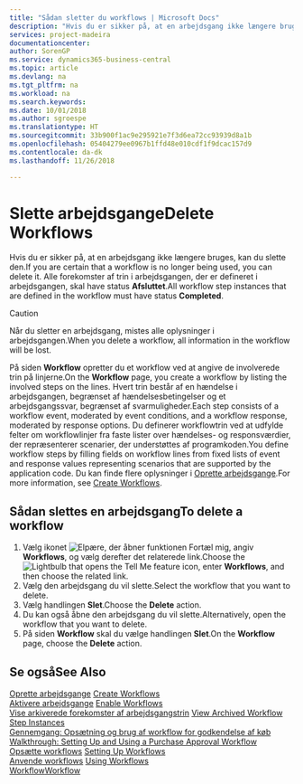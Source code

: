 ```yaml
---
title: "Sådan sletter du workflows | Microsoft Docs"
description: "Hvis du er sikker på, at en arbejdsgang ikke længere bruges, kan du slette den. Alle forekomster af trin i arbejdsgangen, der er defineret i arbejdsgangen, skal have status **Afsluttet**."
services: project-madeira
documentationcenter: 
author: SorenGP
ms.service: dynamics365-business-central
ms.topic: article
ms.devlang: na
ms.tgt_pltfrm: na
ms.workload: na
ms.search.keywords: 
ms.date: 10/01/2018
ms.author: sgroespe
ms.translationtype: HT
ms.sourcegitcommit: 33b900f1ac9e295921e7f3d6ea72cc93939d8a1b
ms.openlocfilehash: 05404279ee0967b1ffd48e010cdf1f9dcac157d9
ms.contentlocale: da-dk
ms.lasthandoff: 11/26/2018

---
```

# <a name="delete-workflows"></a><span data-ttu-id="d38b6-104">Slette arbejdsgange</span><span class="sxs-lookup"><span data-stu-id="d38b6-104">Delete Workflows</span></span>
<span data-ttu-id="d38b6-105">Hvis du er sikker på, at en arbejdsgang ikke længere bruges, kan du slette den.</span><span class="sxs-lookup"><span data-stu-id="d38b6-105">If you are certain that a workflow is no longer being used, you can delete it.</span></span> <span data-ttu-id="d38b6-106">Alle forekomster af trin i arbejdsgangen, der er defineret i arbejdsgangen, skal have status **Afsluttet**.</span><span class="sxs-lookup"><span data-stu-id="d38b6-106">All workflow step instances that are defined in the workflow must have status **Completed**.</span></span>  

> [!CAUTION]  
>  <span data-ttu-id="d38b6-107">Når du sletter en arbejdsgang, mistes alle oplysninger i arbejdsgangen.</span><span class="sxs-lookup"><span data-stu-id="d38b6-107">When you delete a workflow, all information in the workflow will be lost.</span></span>  

 <span data-ttu-id="d38b6-108">På siden **Workflow** opretter du et workflow ved at angive de involverede trin på linjerne.</span><span class="sxs-lookup"><span data-stu-id="d38b6-108">On the **Workflow** page, you create a workflow by listing the involved steps on the lines.</span></span> <span data-ttu-id="d38b6-109">Hvert trin består af en hændelse i arbejdsgangen, begrænset af hændelsesbetingelser og et arbejdsgangssvar, begrænset af svarmuligheder.</span><span class="sxs-lookup"><span data-stu-id="d38b6-109">Each step consists of a workflow event, moderated by event conditions, and a workflow response, moderated by response options.</span></span> <span data-ttu-id="d38b6-110">Du definerer workflowtrin ved at udfylde felter om workflowlinjer fra faste lister over hændelses- og responsværdier, der repræsenterer scenarier, der understøttes af programkoden.</span><span class="sxs-lookup"><span data-stu-id="d38b6-110">You define workflow steps by filling fields on workflow lines from fixed lists of event and response values representing scenarios that are supported by the application code.</span></span> <span data-ttu-id="d38b6-111">Du kan finde flere oplysninger i [Oprette arbejdsgange](across-how-to-create-workflows.md).</span><span class="sxs-lookup"><span data-stu-id="d38b6-111">For more information, see [Create Workflows](across-how-to-create-workflows.md).</span></span>  

## <a name="to-delete-a-workflow"></a><span data-ttu-id="d38b6-112">Sådan slettes en arbejdsgang</span><span class="sxs-lookup"><span data-stu-id="d38b6-112">To delete a workflow</span></span>  
1.  <span data-ttu-id="d38b6-113">Vælg ikonet ![Elpære, der åbner funktionen Fortæl mig](media/ui-search/search_small.png "Fortæl mig, hvad du vil foretage dig"), angiv **Workflows**, og vælg derefter det relaterede link.</span><span class="sxs-lookup"><span data-stu-id="d38b6-113">Choose the ![Lightbulb that opens the Tell Me feature](media/ui-search/search_small.png "Tell me what you want to do") icon, enter **Workflows**, and then choose the related link.</span></span>  
2.  <span data-ttu-id="d38b6-114">Vælg den arbejdsgang du vil slette.</span><span class="sxs-lookup"><span data-stu-id="d38b6-114">Select the workflow that you want to delete.</span></span>  
3.  <span data-ttu-id="d38b6-115">Vælg handlingen **Slet**.</span><span class="sxs-lookup"><span data-stu-id="d38b6-115">Choose the **Delete** action.</span></span>  
4.  <span data-ttu-id="d38b6-116">Du kan også åbne den arbejdsgang du vil slette.</span><span class="sxs-lookup"><span data-stu-id="d38b6-116">Alternatively, open the workflow that you want to delete.</span></span>  
5.  <span data-ttu-id="d38b6-117">På siden **Workflow** skal du vælge handlingen **Slet**.</span><span class="sxs-lookup"><span data-stu-id="d38b6-117">On the **Workflow** page, choose the **Delete** action.</span></span>  

## <a name="see-also"></a><span data-ttu-id="d38b6-118">Se også</span><span class="sxs-lookup"><span data-stu-id="d38b6-118">See Also</span></span>  
 <span data-ttu-id="d38b6-119">[Oprette arbejdsgange](across-how-to-create-workflows.md) </span><span class="sxs-lookup"><span data-stu-id="d38b6-119">[Create Workflows](across-how-to-create-workflows.md) </span></span>  
 <span data-ttu-id="d38b6-120">[Aktivere arbejdsgange](across-how-to-enable-workflows.md) </span><span class="sxs-lookup"><span data-stu-id="d38b6-120">[Enable Workflows](across-how-to-enable-workflows.md) </span></span>  
 <span data-ttu-id="d38b6-121">[Vise arkiverede forekomster af arbejdsgangstrin](across-how-to-view-archived-workflow-step-instances.md) </span><span class="sxs-lookup"><span data-stu-id="d38b6-121">[View Archived Workflow Step Instances](across-how-to-view-archived-workflow-step-instances.md) </span></span>  
 <span data-ttu-id="d38b6-122">[Gennemgang: Opsætning og brug af workflow for godkendelse af køb](walkthrough-setting-up-and-using-a-purchase-approval-workflow.md) </span><span class="sxs-lookup"><span data-stu-id="d38b6-122">[Walkthrough: Setting Up and Using a Purchase Approval Workflow](walkthrough-setting-up-and-using-a-purchase-approval-workflow.md) </span></span>  
 <span data-ttu-id="d38b6-123">[Opsætte workflows](across-set-up-workflows.md) </span><span class="sxs-lookup"><span data-stu-id="d38b6-123">[Setting Up Workflows](across-set-up-workflows.md) </span></span>  
 <span data-ttu-id="d38b6-124">[Anvende workflows](across-use-workflows.md) </span><span class="sxs-lookup"><span data-stu-id="d38b6-124">[Using Workflows](across-use-workflows.md) </span></span>  
 [<span data-ttu-id="d38b6-125">Workflow</span><span class="sxs-lookup"><span data-stu-id="d38b6-125">Workflow</span></span>](across-workflow.md)   

